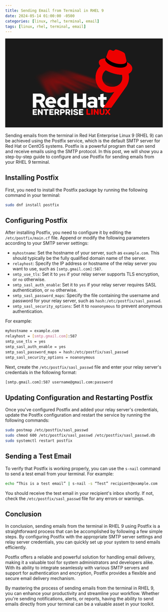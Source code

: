 ```yaml
---
title: Sending Email from Terminal in RHEL 9
date: 2024-05-14 01:00:00 -0500
categories: [linux, rhel, terminal, email]
tags: [linux, rhel, terminal, email]
---
```


![Sending Email from Terminal in RHEL 9](/assets/img/posts/2024/send_email_from_terminal/send_email_from_terminal.jpg)


Sending emails from the terminal in Red Hat Enterprise Linux 9 (RHEL 9) can be achieved using the Postfix service, which is the default SMTP server for Red Hat or CentOS systems. Postfix is a powerful program that can send and receive emails using the SMTP protocol. In this post, we will show you a step-by-step guide to configure and use Postfix for sending emails from your RHEL 9 terminal.

## Installing Postfix

First, you need to install the Postfix package by running the following command in your terminal:

```bash
sudo dnf install postfix
```

## Configuring Postfix

After installing Postfix, you need to configure it by editing the `/etc/postfix/main.cf` file. Append or modify the following parameters according to your SMTP server settings:

- `myhostname`: Set the hostname of your server, such as `example.com`. This should typically be the fully qualified domain name of the server.
- `relayhost`: Specify the IP address or hostname of the relay server you want to use, such as `[smtp.gmail.com]:587`.
- `smtp_use_tls`: Set it to `yes` if your relay server supports TLS encryption, or `no` otherwise.
- `smtp_sasl_auth_enable`: Set it to `yes` if your relay server requires SASL authentication, or `no` otherwise.
- `smtp_sasl_password_maps`: Specify the file containing the username and password for your relay server, such as `hash:/etc/postfix/sasl_passwd`.
- `smtp_sasl_security_options`: Set it to `noanonymous` to prevent anonymous authentication.

For example:

```bash
myhostname = example.com
relayhost = [smtp.gmail.com]:587
smtp_use_tls = yes
smtp_sasl_auth_enable = yes
smtp_sasl_password_maps = hash:/etc/postfix/sasl_passwd
smtp_sasl_security_options = noanonymous
```

Next, create the `/etc/postfix/sasl_passwd` file and enter your relay server's credentials in the following format:

```bash
[smtp.gmail.com]:587 username@gmail.com:password
```

## Updating Configuration and Restarting Postfix
Once you've configured Postfix and added your relay server's credentials, update the Postfix configuration and restart the service by running the following commands:

```bash
sudo postmap /etc/postfix/sasl_passwd
sudo chmod 600 /etc/postfix/sasl_passwd /etc/postfix/sasl_passwd.db
sudo systemctl restart postfix
```

## Sending a Test Email
To verify that Postfix is working properly, you can use the `s-nail` command to send a test email from your terminal. For example:

```bash
echo “This is a test email” | s-nail -s “Test” recipient@example.com
```

You should receive the test email in your recipient's inbox shortly. If not, check the `/etc/postfix/sasl_passwd` file for any errors or warnings.


## Conclusion

In conclusion, sending emails from the terminal in RHEL 9 using Postfix is a straightforward process that can be accomplished by following a few simple steps. By configuring Postfix with the appropriate SMTP server settings and relay server credentials, you can quickly set up your system to send emails efficiently.

Postfix offers a reliable and powerful solution for handling email delivery, making it a valuable tool for system administrators and developers alike. With its ability to integrate seamlessly with various SMTP servers and support for authentication and encryption, Postfix provides a flexible and secure email delivery mechanism.

By mastering the process of sending emails from the terminal in RHEL 9, you can enhance your productivity and streamline your workflow. Whether you're sending notifications, alerts, or reports, having the ability to send emails directly from your terminal can be a valuable asset in your toolkit.